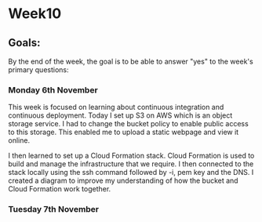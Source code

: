 <h1>Week10</h1>

<h2>Goals:</h2>

By the end of the week, the goal is to be able to answer "yes" to the week's primary questions:

<h3>Monday 6th November</h3>

This week is focused on learning about continuous integration and continuous deployment. Today I set up S3 on AWS which is an object storage service. I had to change the bucket policy to enable public access to this storage. This enabled me to upload a static webpage and view it online. 

I then learned to set up a Cloud Formation stack. Cloud Formation is used to build and manage the infrastructure that we require. I then connected to the stack locally using the ssh command followed by -i, pem key and the DNS. I created a diagram to improve my understanding of how the bucket and Cloud Formation work together. 

<h3>Tuesday 7th November</h3>
